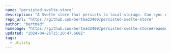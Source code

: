 ```yaml
---
name: "persisted-svelte-store"
description: "A Svelte store that persists to local storage. Can sync changes across browser tabs."
repo_url: "https://github.com/bertmad3400/persisted-svelte-store"
author: "bertmad"
homepage: "https://github.com/bertmad3400/persisted-svelte-store#readme"
updated: "2024-04-26T15:20:47.668Z"
tags: 
  - utility
---
```

